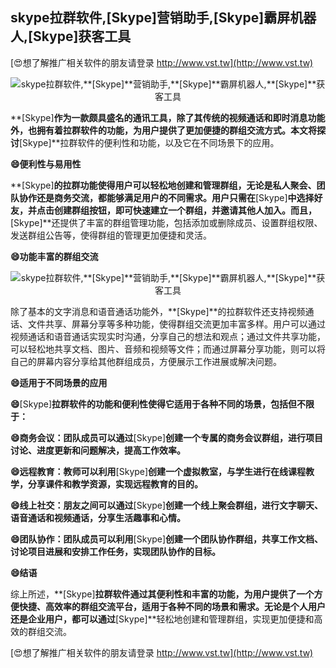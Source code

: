 ## **skype拉群软件,**[Skype]**营销助手,**[Skype]**霸屏机器人,**[Skype]**获客工具**

[😍想了解推广相关软件的朋友请登录 http://www.vst.tw](http://www.vst.tw)

 <center><img src="https://vst.tw/MP4/tuiguang/png/6.png" alt="skype拉群软件,**[Skype]**营销助手,**[Skype]**霸屏机器人,**[Skype]**获客工具"></center>

**[Skype]**作为一款颇具盛名的通讯工具，除了其传统的视频通话和即时消息功能外，也拥有着拉群软件的功能，为用户提供了更加便捷的群组交流方式。本文将探讨**[Skype]**拉群软件的便利性和功能，以及它在不同场景下的应用。

**😄便利性与易用性**

**[Skype]**的拉群功能使得用户可以轻松地创建和管理群组，无论是私人聚会、团队协作还是商务交流，都能够满足用户的不同需求。用户只需在**[Skype]**中选择好友，并点击创建群组按钮，即可快速建立一个群组，并邀请其他人加入。而且，**[Skype]**还提供了丰富的群组管理功能，包括添加或删除成员、设置群组权限、发送群组公告等，使得群组的管理更加便捷和灵活。

**😄功能丰富的群组交流**

 <center><img src="https://vst.tw/MP4/tuiguang/png/2.png" alt="skype拉群软件,**[Skype]**营销助手,**[Skype]**霸屏机器人,**[Skype]**获客工具"></center>

除了基本的文字消息和语音通话功能外，**[Skype]**的拉群软件还支持视频通话、文件共享、屏幕分享等多种功能，使得群组交流更加丰富多样。用户可以通过视频通话和语音通话实现实时沟通，分享自己的想法和观点；通过文件共享功能，可以轻松地共享文档、图片、音频和视频等文件；而通过屏幕分享功能，则可以将自己的屏幕内容分享给其他群组成员，方便展示工作进展或解决问题。

**😄适用于不同场景的应用**

**😄**[Skype]**拉群软件的功能和便利性使得它适用于各种不同的场景，包括但不限于：**

**😄商务会议：团队成员可以通过**[Skype]**创建一个专属的商务会议群组，进行项目讨论、进度更新和问题解决，提高工作效率。**

**😄远程教育：教师可以利用**[Skype]**创建一个虚拟教室，与学生进行在线课程教学，分享课件和教学资源，实现远程教育的目的。**

**😄线上社交：朋友之间可以通过**[Skype]**创建一个线上聚会群组，进行文字聊天、语音通话和视频通话，分享生活趣事和心情。**

**😄团队协作：团队成员可以利用**[Skype]**创建一个团队协作群组，共享工作文档、讨论项目进展和安排工作任务，实现团队协作的目标。**

**😄结语**

综上所述，**[Skype]**拉群软件通过其便利性和丰富的功能，为用户提供了一个方便快捷、高效率的群组交流平台，适用于各种不同的场景和需求。无论是个人用户还是企业用户，都可以通过**[Skype]**轻松地创建和管理群组，实现更加便捷和高效的群组交流。

[😍想了解推广相关软件的朋友请登录 http://www.vst.tw](http://www.vst.tw)



